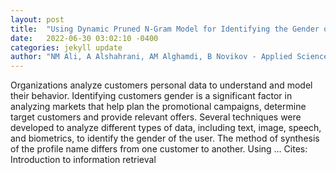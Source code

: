 ```yaml
---
layout: post
title:  "Using Dynamic Pruned N-Gram Model for Identifying the Gender of the User"
date:   2022-06-30 03:02:10 -0400
categories: jekyll update
author: "NM Ali, A Alshahrani, AM Alghamdi, B Novikov - Applied Sciences, 2022"
---
```

Organizations analyze customers  personal data to understand and model their behavior. Identifying customers  gender is a significant factor in analyzing markets that help plan the promotional campaigns, determine target customers and provide relevant offers. Several techniques were developed to analyze different types of data, including text, image, speech, and biometrics, to identify the gender of the user. The method of synthesis of the profile name differs from one customer to another. Using …
Cites: ‪Introduction to information retrieval‬  